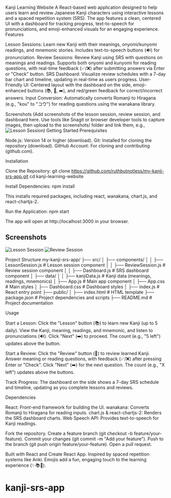 Kanji Learning Website
A React-based web application designed to help users learn and review Japanese Kanji characters using interactive lessons and a spaced repetition system (SRS). The app features a clean, centered UI with a dashboard for tracking progress, text-to-speech for pronunciations, and emoji-enhanced visuals for an engaging experience.
Features

Lesson Sessions: Learn new Kanji with their meanings, onyomi/kunyomi readings, and mnemonic stories. Includes text-to-speech buttons (🔊) for pronunciation.
Review Sessions: Review Kanji using SRS with questions on meanings and readings. Supports both onyomi and kunyomi for reading questions, with real-time feedback (✅/❌) after submitting answers via Enter or "Check" button.
SRS Dashboard: Visualize review schedules with a 7-day bar chart and timeline, updating in real-time as users progress.
User-Friendly UI: Centered layout with the dashboard on the side, emoji-enhanced buttons (📚, 🧠, ➡️), and red/green feedback for correct/incorrect answers.
Input Conversion: Automatically converts Romanji to Hiragana (e.g., "kou" to "コウ") for reading questions using the wanakana library.

Screenshots
(Add screenshots of the lesson session, review session, and dashboard here. Use tools like Snagit or browser developer tools to capture images, then upload to the screenshots/ folder and link them, e.g., ![Lesson Session](screenshots/lesson-session.png))
Getting Started
Prerequisites

Node.js: Version 14 or higher (download).
Git: Installed for cloning the repository (download).
GitHub Account: For cloning and contributing (github.com).

Installation

Clone the Repository:
git clone https://github.com/ruthbutnotless/my-kanji-srs-app.git
cd kanji-learning-website


Install Dependencies:
npm install

This installs required packages, including react, wanakana, chart.js, and react-chartjs-2.

Run the Application:
npm start

The app will open at http://localhost:3000 in your browser.

## Screenshots
![Lesson Session](screenshots/lesson-session.png)
![Review Session](screenshots/review-session.png)


Project Structure
my-kanji-srs-app/
├── src/
│   ├── components/
│   │   ├── LessonSession.js      # Lesson session component
│   │   ├── ReviewSession.js      # Review session component
│   │   ├── Dashboard.js          # SRS dashboard component
│   ├── data/
│   │   ├── kanjiData.js          # Kanji data (meanings, readings, mnemonics)
│   ├── App.js                    # Main app component
│   ├── App.css                   # Main styles
│   ├── Dashboard.css             # Dashboard styles
│   ├── index.js                  # React entry point
├── public/
│   ├── index.html                # HTML template
├── package.json                  # Project dependencies and scripts
├── README.md                     # Project documentation

Usage

Start a Lesson:
Click the "Lesson" button (📚) to learn new Kanji (up to 5 daily).
View the Kanji, meaning, readings, and mnemonic, and listen to pronunciations (🔊).
Click "Next" (➡️) to proceed. The count (e.g., "5 left") updates above the button.


Start a Review:
Click the "Review" button (🧠) to review learned Kanji.
Answer meaning or reading questions, with feedback (✅/❌) after pressing Enter or "Check".
Click "Next" (➡️) for the next question. The count (e.g., "X left") updates above the buttons.


Track Progress:
The dashboard on the side shows a 7-day SRS schedule and timeline, updating as you complete lessons and reviews.



Dependencies

React: Front-end framework for building the UI.
wanakana: Converts Romanji to Hiragana for reading inputs.
chart.js & react-chartjs-2: Renders the SRS dashboard charts.
Web Speech API: Provides text-to-speech for Kanji readings.


Fork the repository.
Create a feature branch (git checkout -b feature/your-feature).
Commit your changes (git commit -m "Add your feature").
Push to the branch (git push origin feature/your-feature).
Open a pull request.


Built with React and Create React App.
Inspired by spaced repetition systems like Anki.
Emojis add a fun, engaging touch to the learning experience (✨📚🧠).


# kanji-srs-app
